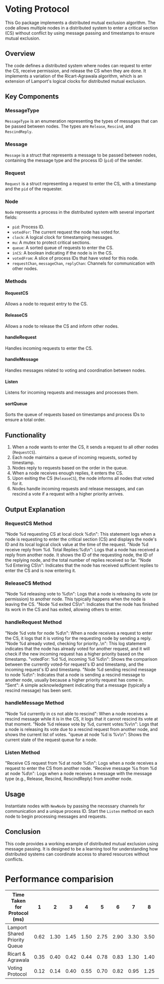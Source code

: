 # Voting Protocol

This Go package implements a distributed mutual exclusion algorithm. The code allows multiple nodes in a distributed system to enter a critical section (CS) without conflict by using message passing and timestamps to ensure mutual exclusion.

## Overview

The code defines a distributed system where nodes can request to enter the CS, receive permission, and release the CS when they are done. It implements a variation of the Ricart-Agrawala algorithm, which is an extension of Lamport's logical clocks for distributed mutual exclusion.

## Key Components

### MessageType

`MessageType` is an enumeration representing the types of messages that can be passed between nodes. The types are `Release`, `Rescind`, and `RescindReply`.

### Message

`Message` is a struct that represents a message to be passed between nodes, containing the message type and the process ID (`pid`) of the sender.

### Request

`Request` is a struct representing a request to enter the CS, with a timestamp and the `pid` of the requester.

### Node

`Node` represents a process in the distributed system with several important fields:

- `pid`: Process ID.
- `votedFor`: The current request the node has voted for.
- `clock`: A logical clock for timestamping messages.
- `mu`: A mutex to protect critical sections.
- `queue`: A sorted queue of requests to enter the CS.
- `inCS`: A boolean indicating if the node is in the CS.
- `votedFrom`: A slice of process IDs that have voted for this node.
- `requestChan`, `messageChan`, `replyChan`: Channels for communication with other nodes.

### Methods

#### RequestCS

Allows a node to request entry to the CS.

#### ReleaseCS

Allows a node to release the CS and inform other nodes.

#### handleRequest

Handles incoming requests to enter the CS.

#### handleMessage

Handles messages related to voting and coordination between nodes.

#### Listen

Listens for incoming requests and messages and processes them.

#### sortQueue

Sorts the queue of requests based on timestamps and process IDs to ensure a total order.

## Functionality

1. When a node wants to enter the CS, it sends a request to all other nodes (`RequestCS`).
2. Each node maintains a queue of incoming requests, sorted by timestamp.
3. Nodes reply to requests based on the order in the queue.
4. When a node receives enough replies, it enters the CS.
5. Upon exiting the CS (`ReleaseCS`), the node informs all nodes that voted for it.
6. Nodes handle incoming requests and release messages, and can rescind a vote if a request with a higher priority arrives.

## Output Explanation

### RequestCS Method
"Node %d requesting CS at local clock %d\n": This statement logs when a node is requesting to enter the critical section (CS) and displays the node's ID and its local logical clock value at the time of the request.
"Node %d receive reply from %d. Total Replies:%d\n": Logs that a node has received a reply from another node. It shows the ID of the requesting node, the ID of the replying node, and the total number of replies received so far.
"Node %d Entering CS\n": Indicates that the node has received sufficient replies to enter the CS and is now entering it.
### ReleaseCS Method
"Node %d releasing vote to %d\n": Logs that a node is releasing its vote (or permission) to another node. This typically happens when the node is leaving the CS.
"Node %d exited CS\n": Indicates that the node has finished its work in the CS and has exited, allowing others to enter.
### handleRequest Method
"Node %d vote for node %d\n": When a node receives a request to enter the CS, it logs that it is voting for the requesting node by sending a reply.
"Node %d already voted, checking for priority..\n": This log statement indicates that the node has already voted for another request, and it will check if the new incoming request has a higher priority based on the timestamp.
"votedFor: %d %d, incoming %d %d\n": Shows the comparison between the currently voted-for request's ID and timestamp, and the incoming request's ID and timestamp.
"Node %d sending rescind message to node %d\n": Indicates that a node is sending a rescind message to another node, usually because a higher priority request has come in.
"Sent": A simple acknowledgment indicating that a message (typically a rescind message) has been sent.
### handleMessage Method
"Node %d currently in cs not able to rescind": When a node receives a rescind message while it is in the CS, it logs that it cannot rescind its vote at that moment.
"Node %d release vote by %d, current votes:%v\n": Logs that a node is releasing its vote due to a rescind request from another node, and shows the current list of votes.
"queue at node %d is %v\n": Shows the current state of the request queue for a node.
### Listen Method
"Receive CS request from %d at node %d\n": Logs when a node receives a request to enter the CS from another node.
"Receive message %s from %d at node %d\n": Logs when a node receives a message with the message type (e.g., Release, Rescind, RescindReply) from another node.

## Usage

Instantiate nodes with `NewNode` by passing the necessary channels for communication and a unique process ID. Start the `Listen` method on each node to begin processing messages and requests.

## Conclusion

This code provides a working example of distributed mutual exclusion using message passing. It is designed to be a learning tool for understanding how distributed systems can coordinate access to shared resources without conflicts.

# Performance comparision

| Time Taken for Protocol (ms)      | 1    | 2    | 3    | 4    | 5    | 6    | 7    | 8    | 9    | 10   |
|-----------------------------------|------|------|------|------|------|------|------|------|------|------|
| Lamport Shared Priority Queue     | 0.62 | 1.30 | 1.45 | 1.50 | 2.75 | 2.90 | 3.30 | 3.50 | 4.15 | 5.00 |
| Ricart & Agrawala                 | 0.35 | 0.40 | 0.42 | 0.44 | 0.78 | 0.83 | 1.30 | 1.40 | 1.68 | 1.77 |
| Voting Protocol                   | 0.12 | 0.14 | 0.40 | 0.55 | 0.70 | 0.82 | 0.95 | 1.25 | 1.43 | 1.70 |

